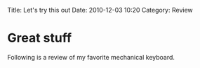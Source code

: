 Title: Let's try this out
Date: 2010-12-03 10:20
Category: Review

# Great stuff

Following is a review of my favorite mechanical keyboard.
